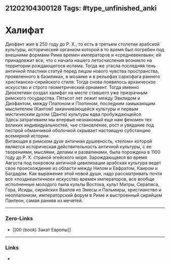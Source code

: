 21202104300128
Tags: #type_unfinished_anki 
---
# Халифат

Диофант жил в 250 году до Р. X., то есть в третьем столетии арабской культуры, исторический организм которой в то время был погребен под внешними формами Рима времен императоров и «средневековья»; ей принадлежит все, что с начала нашего летосчисления возникло на территории рождающегося ислама. Тогда же угасла последняя тень античной пластики статуй перед лицом нового чувства пространства, проявленного в базиликах, в мозаике и в рельефах саркофага раннего христианско-сирийского стиля. Тогда снова появилось архаическое искусство и строго геометрический орнамент. Тогда именно Диоклетиан создал халифат на месте ставшего уже призрачным римского государства. Пятьсот лет лежит между Эвклидом и Диофантом, между Платоном и Плотином, последним замыкающим мыслителем (Кантом) заканчивающейся культуры и первым мистическим духом (Данте) культуры едва пробуждающейся.<br>Здесь затрагиваем мы впервые незнакомый еще нам феномен тех великих индивидуальностей, чье становление, рост и увядание под пестрой обманчивой оболочкой скрывает настоящую субстанцию всемирной истории.<br>Витающая в римском духе античная душевность, «телом» которой является историческая действительность античной культуры, с ее творениями, мыслями, делами и развалинами, была порождена в 1100 году до Р. X. страной эгейского моря. Зарождающаяся во время Августа под покровом античной цивилизации арабская культура ведет свое происхождение из области между Нилом и Евфратом, Каиром и Багдадом. Как выражение этой новой души, надо рассматривать почти все «позднеантичное» искусство времен императоров, все вообще исполненные молодого пыла культы Востока, культ Митры, Сераписа, Гора, Исиды, сирийских Ваалов из Эмесы и Пальмиры, христианство и неоплатонизм, императорский форум в Риме и выстроенный сирийцем Пантеон, самая ранняя из мечетей.

---
### Zero-Links
- [[00 (book) Закат Европы]]
---
### Links
-